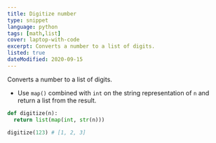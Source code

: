 ```yaml
---
title: Digitize number
type: snippet
language: python
tags: [math,list]
cover: laptop-with-code
excerpt: Converts a number to a list of digits.
listed: true
dateModified: 2020-09-15
---
```


Converts a number to a list of digits.

- Use `map()` combined with `int` on the string representation of `n` and return a list from the result.

```py
def digitize(n):
  return list(map(int, str(n)))

digitize(123) # [1, 2, 3]
```
